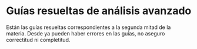 # Guías resueltas de análisis avanzado

Están las guías resueltas correspondientes a la segunda mitad de la materia. Desde ya pueden haber errores en las guías, no aseguro correctitud ni completitud.
